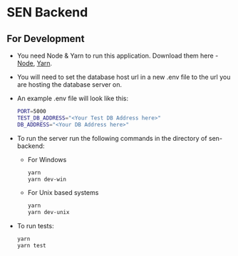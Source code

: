 # SEN Backend

## For Development

- You need Node & Yarn to run this application. Download them here - [Node](https://nodejs.org/), [Yarn](https://yarnpkg.com).

- You will need to set the database host url in a new .env file to the url you are hosting the database server on.

- An example .env file will look like this:

  ```bash
  PORT=5000
  TEST_DB_ADDRESS="<Your Test DB Address here>"
  DB_ADDRESS="<Your DB Address here>"
  ```

- To run the server run the following commands in the directory of sen-backend:

  - For Windows

    ```bash
    yarn
    yarn dev-win
    ```

  - For Unix based systems

    ```bash
    yarn
    yarn dev-unix
    ```

- To run tests:

  ```bash
  yarn
  yarn test
  ```
